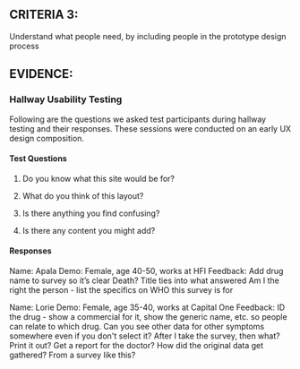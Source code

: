## CRITERIA 3:
Understand what people need, by including people in the prototype design process

## EVIDENCE:

### Hallway Usability Testing
Following are the questions we asked test participants during hallway testing and their responses.  These sessions were conducted on an early UX design composition.
#### Test Questions
1) Do you know what this site would be for?

2) What do you think of this layout?

3) Is there anything you find confusing?

4) Is there any content you might add?

#### Responses
Name:  Apala
Demo:  Female, age 40-50, works at HFI
Feedback:
Add drug name to survey so it’s clear
Death?
Title ties into what answered
Am I the right the person - list the specifics on WHO this survey is for

Name:  Lorie
Demo:  Female, age 35-40, works at Capital One
Feedback:
ID the drug - show a commercial for it, show the generic name, etc. so people can relate to which drug.
Can you see other data for other symptoms somewhere even if you don't select it?
After I take the survey, then what?  Print it out?  Get a report for the doctor?
How did the original data get gathered?  From a survey like this?
